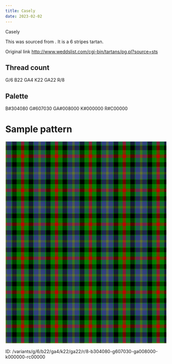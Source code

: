 ```yaml
---
title: Casely
date: 2023-02-02
---
```

Casely

This was sourced from <no value>.  It is a 6 stripes tartan.

Original link http://www.weddslist.com/cgi-bin/tartans/pg.pl?source=sts

## Thread count
G/6 B22 GA4 K22 GA22 R/8

## Palette
B#304080 G#607030 GA#008000 K#000000 R#C00000

# Sample pattern

![Tartan detail](tartan.png "G/6 B22 GA4 K22 GA22 R/8 tartan")

ID: /variants/g/6/b22/ga4/k22/ga22/r/8-b304080-g607030-ga008000-k000000-rc00000